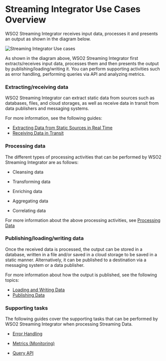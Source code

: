 # Streaming Integrator Use Cases Overview

WSO2 Streaming Integrator receives input data, processes it and presents an output as shown in the diagram below.

![Streaming Integrator Use cases]({{base_path}}/assets/img/streaming/use-cases-overview/use-cases-overview.png)

As shown in the diagram above, WSO2 Streaming Integrator first extracts/receives input data, processes them and then presents the output by publishing/loading/writing it. You can perform supporting activities such as error handling, performing queries via API and analyzing metrics.

### Extracting/receiving data

WSO2 Streaming Integrator can extract static data from sources such as databases, files, and cloud storages, as well as receive data in transit from data publishers and messaging systems.

For more information, see the following guides:

- [Extracting Data from Static Sources in Real Time]({{base_path}}/use-cases/streaming-usecase/extracting-data-from-static-sources-in-real-time)
- [Receiving Data in Transit]({{base_path}}/use-cases/streaming-usecase/receiving-data-in-transit)

### Processing data

The different types of processing activities that can be performed by WSO2 Streaming Integrator are as follows:

 - Cleansing data
 
 - Transforming data
 
 - Enriching data
 
 - Aggregating data
 
 - Correlating data
 
For more information about the above processing activities, see [Processing Data]({{base_path}}/use-cases/streaming-usecase/processing-data)


### Publishing/loading/writing data

Once the received data is processed, the output can be stored in a database, written in a file and/or saved in a cloud storage to be saved in a static manner. Alternatively, it can be published to a destination via a messaging system or a data publisher.

For more information about how the output is published, see the following topics:

- [Loading and Writing Data]({{base_path}}/use-cases/streaming-usecase/loading-and-writing-date)
- [Publishing Data]({{base_path}}/use-cases/streaming-usecase/publishing-data-to-event-stream-consumers)


### Supporting tasks

The following guides cover the supporting tasks that can be performed by WSO2 Streaming Integrator when processing Streaming Data.

- [Error Handling]({{base_path}}/use-cases/streaming-usecase/handling-errors)

- [Metrics (Monitoring)]({{base_path}}/observe/streaming-integrator/setting-up-si-statistics-dashboards/)

- [Query API]({{base_path}}/develop/streaming-apps/store-apis/)
 
